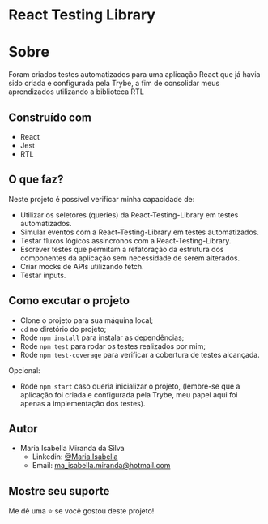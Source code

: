 # React Testing Library

# Sobre

<p>Foram criados testes automatizados para uma aplicação React que já havia sido criada e configurada pela Trybe, a fim de consolidar meus aprendizados utilizando a biblioteca RTL<p>

## Construído com
  
- React
- Jest
- RTL

## O que faz?

Neste projeto é possível verificar minha capacidade de:

- Utilizar os seletores (queries) da React-Testing-Library em testes automatizados.
- Simular eventos com a React-Testing-Library em testes automatizados.
- Testar fluxos lógicos assíncronos com a React-Testing-Library.
- Escrever testes que permitam a refatoração da estrutura dos componentes da aplicação sem necessidade de serem alterados.
- Criar mocks de APIs utilizando fetch.
- Testar inputs.

## Como excutar o projeto

- Clone o projeto para sua máquina local;
- `cd` no diretório do projeto;
- Rode `npm install` para instalar as dependências;
- Rode `npm test` para rodar os testes realizados por mim;
- Rode `npm test-coverage` para verificar a cobertura de testes alcançada.

Opcional:
- Rode `npm start` caso queria inicializar o projeto, (lembre-se que a aplicação foi criada e configurada pela Trybe, meu papel aqui foi apenas a implementação dos testes).
  
## Autor

- Maria Isabella Miranda da Silva
  - Linkedin: [@Maria Isabella](https://www.linkedin.com/in/maria-isabella-miranda/)
  - Email: ma_isabella.miranda@hotmail.com
  

## Mostre seu suporte

Me dê uma ⭐️ se você gostou deste projeto!
